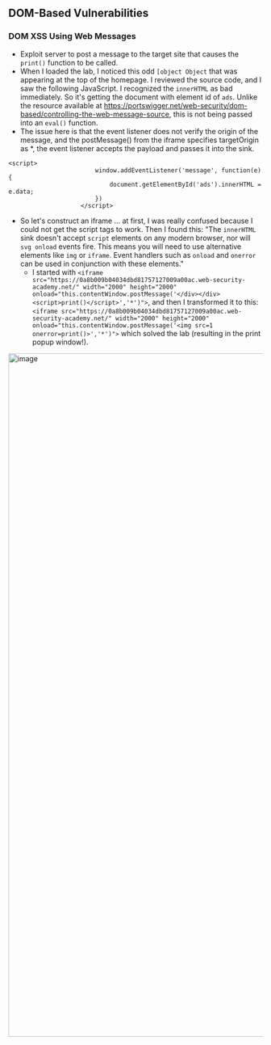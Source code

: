 ## DOM-Based Vulnerabilities 

### DOM XSS Using Web Messages
- Exploit server to post a message to the target site that causes the `print()` function to be called.
- When I loaded the lab, I noticed this odd `[object Object` that was appearing at the top of the homepage. I reviewed the source code, and I saw the following JavaScript. I recognized the `innerHTML` as bad immediately. So it's getting the document with element id of `ads`. Unlike the resource available at https://portswigger.net/web-security/dom-based/controlling-the-web-message-source, this is not being passed into an `eval()` function.
- The issue here is that the  event listener does not verify the origin of the message, and the postMessage() from the iframe specifies targetOrigin as *, the event listener accepts the payload and passes it into the sink.
```
<script>
                        window.addEventListener('message', function(e) {
                            document.getElementById('ads').innerHTML = e.data;
                        })
                    </script>
```
- So let's construct an iframe ... at first, I was really confused because I could not get the script tags to work. Then I found this: "The `innerHTML` sink doesn't accept `script` elements on any modern browser, nor will `svg onload` events fire. This means you will need to use alternative elements like `img` or `iframe`. Event handlers such as `onload` and `onerror` can be used in conjunction with these elements."
  - I started with `<iframe src="https://0a8b009b04034dbd81757127009a00ac.web-security-academy.net/" width="2000" height="2000" onload="this.contentWindow.postMessage('</div></div><script>print()</script>','*')">`, and then I transformed it to this: `<iframe src="https://0a8b009b04034dbd81757127009a00ac.web-security-academy.net/" width="2000" height="2000" onload="this.contentWindow.postMessage('<img src=1 onerror=print()>','*')">` which solved the lab (resulting in the print popup window!). 
<img width="2542" height="1353" alt="image" src="https://github.com/user-attachments/assets/47ecf6a9-5ae3-4025-9725-c6f0af766487" />
